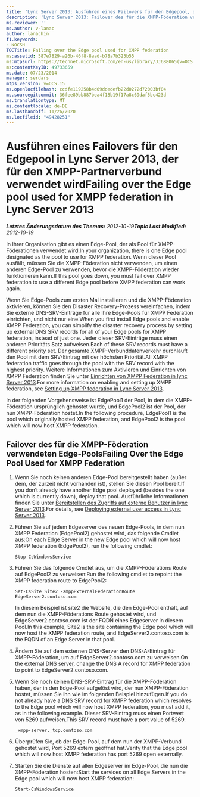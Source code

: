```yaml
---
title: 'Lync Server 2013: Ausführen eines Failovers für den Edgepool, der für den XMPP-Partnerverbund verwendet wird'
description: 'Lync Server 2013: Failover des für die XMPP-Föderation verwendeten Edge-Pools.'
ms.reviewer: ''
ms.author: v-lanac
author: lanachin
f1.keywords:
- NOCSH
TOCTitle: Failing over the Edge pool used for XMPP federation
ms:assetid: 587e7829-a26b-46f8-8aad-b78a7b325b55
ms:mtpsurl: https://technet.microsoft.com/en-us/library/JJ688065(v=OCS.15)
ms:contentKeyID: 49733659
ms.date: 07/23/2014
manager: serdars
mtps_version: v=OCS.15
ms.openlocfilehash: ccdfe119258b4d09ddedefb22d0272d72003bf04
ms.sourcegitcommit: 36fee89bb887bea4f18b19f17a8c69daf5bc423d
ms.translationtype: MT
ms.contentlocale: de-DE
ms.lasthandoff: 11/26/2020
ms.locfileid: "49428251"
---
```

# <a name="failing-over-the-edge-pool-used-for-xmpp-federation-in-lync-server-2013"></a><span data-ttu-id="23484-103">Ausführen eines Failovers für den Edgepool in Lync Server 2013, der für den XMPP-Partnerverbund verwendet wird</span><span class="sxs-lookup"><span data-stu-id="23484-103">Failing over the Edge pool used for XMPP federation in Lync Server 2013</span></span>

<div data-xmlns="http://www.w3.org/1999/xhtml">

<div class="topic" data-xmlns="http://www.w3.org/1999/xhtml" data-msxsl="urn:schemas-microsoft-com:xslt" data-cs="https://msdn.microsoft.com/">

<div data-asp="https://msdn2.microsoft.com/asp">



</div>

<div id="mainSection">

<div id="mainBody"><span data-ttu-id="23484-104">

<span> </span></span><span class="sxs-lookup"><span data-stu-id="23484-104">

<span> </span></span></span>

<span data-ttu-id="23484-105">_**Letztes Änderungsdatum des Themas:** 2012-10-19_</span><span class="sxs-lookup"><span data-stu-id="23484-105">_**Topic Last Modified:** 2012-10-19_</span></span>

<span data-ttu-id="23484-106">In Ihrer Organisation gibt es einen Edge-Pool, der als Pool für XMPP-Föderationen verwendet wird.</span><span class="sxs-lookup"><span data-stu-id="23484-106">In your organization, there is one Edge pool designated as the pool to use for XMPP federation.</span></span> <span data-ttu-id="23484-107">Wenn dieser Pool ausfällt, müssen Sie die XMPP-Föderation nicht verwenden, um einen anderen Edge-Pool zu verwenden, bevor die XMPP-Föderation wieder funktionieren kann.</span><span class="sxs-lookup"><span data-stu-id="23484-107">If this pool goes down, you must fail over XMPP federation to use a different Edge pool before XMPP federation can work again.</span></span>

<span data-ttu-id="23484-108">Wenn Sie Edge-Pools zum ersten Mal installieren und die XMPP-Föderation aktivieren, können Sie den Disaster Recovery-Prozess vereinfachen, indem Sie externe DNS-SRV-Einträge für alle Ihre Edge-Pools für XMPP Federation einrichten, und nicht nur eine.</span><span class="sxs-lookup"><span data-stu-id="23484-108">When you first install Edge pools and enable XMPP Federation, you can simplify the disaster recovery process by setting up external DNS SRV records for all of your Edge pools for XMPP federation, instead of just one.</span></span> <span data-ttu-id="23484-109">Jeder dieser SRV-Einträge muss einen anderen Prioritäts Satz aufweisen.</span><span class="sxs-lookup"><span data-stu-id="23484-109">Each of these SRV records must have a different priority set.</span></span> <span data-ttu-id="23484-110">Der gesamte XMPP-Verbunddatenverkehr durchläuft den Pool mit dem SRV-Eintrag mit der höchsten Priorität.</span><span class="sxs-lookup"><span data-stu-id="23484-110">All XMPP federation traffic goes through the pool with the SRV record with the highest priority.</span></span> <span data-ttu-id="23484-111">Weitere Informationen zum Aktivieren und Einrichten von XMPP Federation finden Sie unter [Einrichten von XMPP Federation in lync Server 2013](lync-server-2013-setting-up-xmpp-federation.md).</span><span class="sxs-lookup"><span data-stu-id="23484-111">For more information on enabling and setting up XMPP federation, see [Setting up XMPP federation in Lync Server 2013](lync-server-2013-setting-up-xmpp-federation.md).</span></span>

<span data-ttu-id="23484-112">In der folgenden Vorgehensweise ist EdgePool1 der Pool, in dem die XMPP-Föderation ursprünglich gehostet wurde, und EdgePool2 ist der Pool, der nun XMPP-Föderation hostet.</span><span class="sxs-lookup"><span data-stu-id="23484-112">In the following procedure, EdgePool1 is the pool which originally hosted XMPP federation, and EdgePool2 is the pool which will now host XMPP federation.</span></span>

<div>

## <a name="failing-over-the-edge-pool-used-for-xmpp-federation"></a><span data-ttu-id="23484-113">Failover des für die XMPP-Föderation verwendeten Edge-Pools</span><span class="sxs-lookup"><span data-stu-id="23484-113">Failing Over the Edge Pool Used for XMPP Federation</span></span>

1.  <span data-ttu-id="23484-114">Wenn Sie noch keinen anderen Edge-Pool bereitgestellt haben (außer dem, der zurzeit nicht vorhanden ist), stellen Sie diesen Pool bereit.</span><span class="sxs-lookup"><span data-stu-id="23484-114">If you don’t already have another Edge pool deployed (besides the one which is currently down), deploy that pool.</span></span> <span data-ttu-id="23484-115">Ausführliche Informationen finden Sie unter [Bereitstellen des Zugriffs auf externe Benutzer in lync Server 2013](lync-server-2013-deploying-external-user-access.md).</span><span class="sxs-lookup"><span data-stu-id="23484-115">For details, see [Deploying external user access in Lync Server 2013](lync-server-2013-deploying-external-user-access.md).</span></span>

2.  <span data-ttu-id="23484-116">Führen Sie auf jedem Edgeserver des neuen Edge-Pools, in dem nun XMPP Federation (EdgePool2) gehostet wird, das folgende Cmdlet aus:</span><span class="sxs-lookup"><span data-stu-id="23484-116">On each Edge Server in the new Edge pool which will now host XMPP federation (EdgePool2), run the following cmdlet:</span></span>
    
        Stop-CsWindowsService

3.  <span data-ttu-id="23484-117">Führen Sie das folgende Cmdlet aus, um die XMPP-Föderations Route auf EdgePool2 zu verweisen:</span><span class="sxs-lookup"><span data-stu-id="23484-117">Run the following cmdlet to repoint the XMPP federation route to EdgePool2:</span></span>
    
        Set-CsSite Site2 -XmppExternalFederationRoute EdgeServer2.contoso.com
    
    <span data-ttu-id="23484-118">In diesem Beispiel ist site2 die Website, die den Edge-Pool enthält, auf dem nun die XMPP-Föderations Route gehostet wird, und EdgeServer2.contoso.com ist der FQDN eines Edgeserver in diesem Pool.</span><span class="sxs-lookup"><span data-stu-id="23484-118">In this example, Site2 is the site containing the Edge pool which will now host the XMPP federation route, and EdgeServer2.contoso.com is the FQDN of an Edge Server in that pool.</span></span>

4.  <span data-ttu-id="23484-119">Ändern Sie auf dem externen DNS-Server den DNS-A-Eintrag für XMPP-Föderation, um auf EdgeServer2.contoso.com zu verweisen.</span><span class="sxs-lookup"><span data-stu-id="23484-119">On the external DNS server, change the DNS A record for XMPP federation to point to EdgeServer2.contoso.com.</span></span>

5.  <span data-ttu-id="23484-120">Wenn Sie noch keinen DNS-SRV-Eintrag für die XMPP-Föderation haben, der in den Edge-Pool aufgelöst wird, der nun XMPP-Föderation hostet, müssen Sie ihn wie im folgenden Beispiel hinzufügen.</span><span class="sxs-lookup"><span data-stu-id="23484-120">If you do not already have a DNS SRV record for XMPP federation which resolves to the Edge pool which will now host XMPP federation, you must add it, as in the following example.</span></span> <span data-ttu-id="23484-121">Dieser SRV-Eintrag muss einen Portwert von 5269 aufweisen.</span><span class="sxs-lookup"><span data-stu-id="23484-121">This SRV record must have a port value of 5269.</span></span>
    
        _xmpp-server._tcp.contoso.com

6.  <span data-ttu-id="23484-122">Überprüfen Sie, ob der Edge-Pool, auf dem nun der XMPP-Verbund gehostet wird, Port 5269 extern geöffnet hat.</span><span class="sxs-lookup"><span data-stu-id="23484-122">Verify that the Edge pool which will now host XMPP federation has port 5269 open externally.</span></span>

7.  <span data-ttu-id="23484-123">Starten Sie die Dienste auf allen Edgeserver im Edge-Pool, die nun die XMPP-Föderation hosten:</span><span class="sxs-lookup"><span data-stu-id="23484-123">Start the services on all Edge Servers in the Edge pool which will now host XMPP federation:</span></span>
    
        Start-CsWindowsService

<span data-ttu-id="23484-124"></div>

</div>

<span> </span>

</div>

</div>

</span><span class="sxs-lookup"><span data-stu-id="23484-124"></div>

</div>

<span> </span>

</div>

</div>

</span></span></div>

